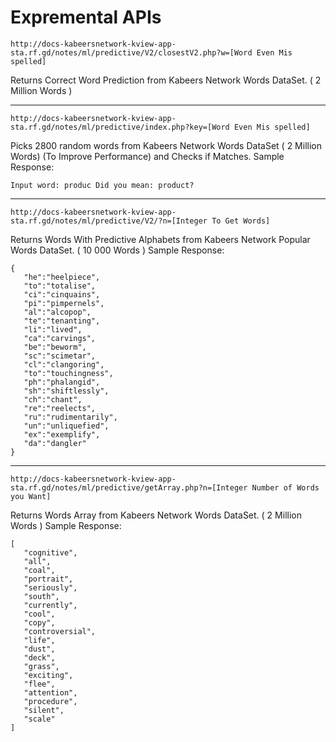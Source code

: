 # Expremental APIs


```
http://docs-kabeersnetwork-kview-app-sta.rf.gd/notes/ml/predictive/V2/closestV2.php?w=[Word Even Mis spelled]
```
Returns Correct Word Prediction from Kabeers Network Words DataSet. ( 2 Million Words )

-----

```
http://docs-kabeersnetwork-kview-app-sta.rf.gd/notes/ml/predictive/index.php?key=[Word Even Mis spelled]
```
Picks 2800 random words from Kabeers Network Words DataSet ( 2 Million Words) (To Improve Performance) and Checks if Matches.
Sample Response:
```
Input word: produc Did you mean: product?
```
-----

```
http://docs-kabeersnetwork-kview-app-sta.rf.gd/notes/ml/predictive/V2/?n=[Integer To Get Words]
```
Returns Words With Predictive Alphabets from Kabeers Network Popular Words DataSet. ( 10 000 Words )
Sample Response:
```
{
   "he":"heelpiece",
   "to":"totalise",
   "ci":"cinquains",
   "pi":"pimpernels",
   "al":"alcopop",
   "te":"tenanting",
   "li":"lived",
   "ca":"carvings",
   "be":"beworm",
   "sc":"scimetar",
   "cl":"clangoring",
   "to":"touchingness",
   "ph":"phalangid",
   "sh":"shiftlessly",
   "ch":"chant",
   "re":"reelects",
   "ru":"rudimentarily",
   "un":"unliquefied",
   "ex":"exemplify",
   "da":"dangler"
}
```
-----

```
http://docs-kabeersnetwork-kview-app-sta.rf.gd/notes/ml/predictive/getArray.php?n=[Integer Number of Words you Want]
```
Returns Words Array from Kabeers Network Words DataSet. ( 2 Million Words )
Sample Response:

```
[
   "cognitive",
   "all",
   "coal",
   "portrait",
   "seriously",
   "south",
   "currently",
   "cool",
   "copy",
   "controversial",
   "life",
   "dust",
   "deck",
   "grass",
   "exciting",
   "flee",
   "attention",
   "procedure",
   "silent",
   "scale"
]
```
